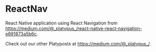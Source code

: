 # ReactNav
React Native application using React Navigation from https://medium.com/@_platypus_/react-native-react-navigation-e691873a5b6c.

Check out our other Platyposts at https://medium.com/@_platypus_/.
